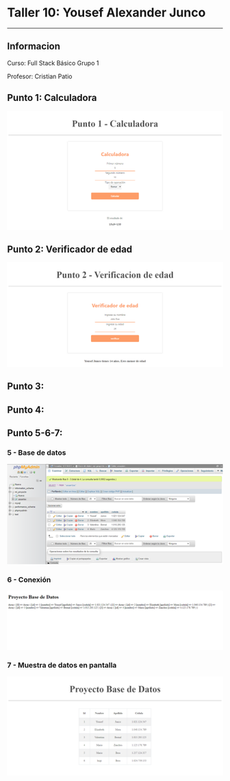<h1>Taller 10: Yousef Alexander Junco</h1>
<hr>

<h2>Informacion</h2>
<p>Curso: Full Stack Básico Grupo 1<p>
<p>Profesor: Cristian Patio<p>

<h2>Punto 1: Calculadora</h2>
<img src="./Public/images/calculator.png" alt="calculator">

<h2>Punto 2: Verificador de edad</h2>
<img src="./Public/images/check.png" alt="check">

<h2>Punto 3:</h2>

<h2>Punto 4:</h2>

<h2>Punto 5-6-7:</h2>
<h3>5 - Base de datos</h3>
<img src="./Public/images/mysql.png" alt="mysql">

<h3>6 - Conexión</h3>
<img src="./Public/images/connection.png" alt="connection">

<h3>7 - Muestra de datos en pantalla</h3>
<img src="./Public/images/bd.png" alt="bd">